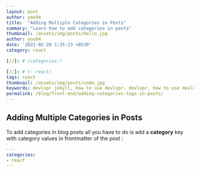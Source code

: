 ```yaml
---
layout: post
author: yoo94
title:  "Adding Multiple Categories in Posts"
summary: "Learn how to add categories in posts"
thumbnail: /assets/img/posts/hello.jpg
author: yoo94
date: '2021-02-28 1:35:23 +0530'
category: react

[//]: # (categories:)

[//]: # (- react)
tags: react
thumbnail: /assets/img/posts/code.jpg
keywords: devlopr jekyll, how to use devlopr, devlopr, how to use devlopr-jekyll, devlopr-jekyll tutorial, best jekyll themes, multi categories and tags
permalink: /blog/front-end/adding-categories-tags-in-posts/
---
```


## Adding Multiple Categories in Posts

To add categories in blog posts all you have to do is add a **category** key with category values in frontmatter of the post :

```yml
---
categories:
- react
---

